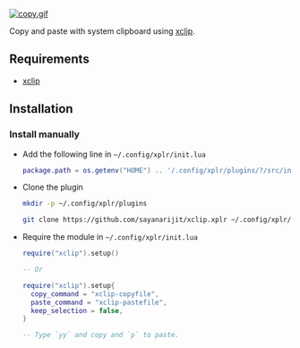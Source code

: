 [![copy.gif](https://s3.gifyu.com/images/copy.gif)](https://gifyu.com/image/tBwL)

Copy and paste with system clipboard using
[xclip](https://github.com/astrand/xclip).

Requirements
------------

- [xclip](https://github.com/astrand/xclip)


Installation
------------

### Install manually

- Add the following line in `~/.config/xplr/init.lua`

  ```lua
  package.path = os.getenv("HOME") .. '/.config/xplr/plugins/?/src/init.lua'
  ```

- Clone the plugin

  ```bash
  mkdir -p ~/.config/xplr/plugins

  git clone https://github.com/sayanarijit/xclip.xplr ~/.config/xplr/plugins/xclip
  ```

- Require the module in `~/.config/xplr/init.lua`

  ```lua
  require("xclip").setup()
  
  -- Or
  
  require("xclip").setup{
    copy_command = "xclip-copyfile",
    paste_command = "xclip-pastefile",
    keep_selection = false,
  }

  -- Type `yy` and copy and `p` to paste.
  ```

